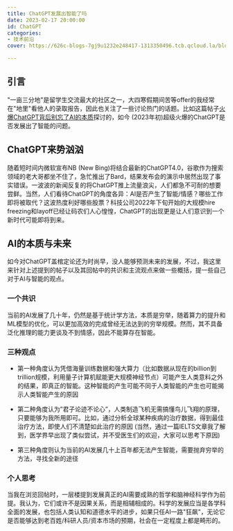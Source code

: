```yaml
---
title: ChatGPT发展出智能了吗
date: 2023-02-17 20:00:00
id: ChatGPT
categories:
- 技术前沿
cover: https://626c-blogs-7gj9u1232e248417-1313350496.tcb.qcloud.la/blogs/%E5%B8%96%E5%AD%90%E5%B0%81%E9%9D%A2/ChatGPT%E5%AE%98%E7%BD%91%E5%9B%BE.jpeg?sign=7cd9a287c32fe03bed6ec4c1491ae3c4&t=1676632927

---
```


## 引言

"一亩三分地"是留学生交流最大的社区之一，大四寒假期间苦等offer的我经常在"地里"看他人的录取报告，因此也关注了一些讨论热门的话题。比如这篇帖子[火爆ChatGPT背后别忘了AI的本质](http://t.cn/A6Czi1S5)探讨的，如今 (2023年初)超级火爆的ChatGPT是否发展出了智能的问题。

<!--more-->

## ChatGPT来势汹汹

随着短时间内微软宣布NB (New Bing)将结合最新的ChatGPT4.0，谷歌作为搜索领域的老大哥都坐不住了，急忙推出了Bard，结果发布会的演示中居然出现了事实错误。一波波的新闻反复的将ChatGPT推上流量浪尖，人们都急不可耐的想要尝鲜。当然，人们看待ChatGPT的角度各异：AI是否产生了智能/情感？哪些工作即将被取代？这波热度利好哪些股票？科技公司2022年下旬开始的大规模hire freezing和layoff已经让码农们人心惶惶，ChatGPT的出现更是让人们意识到一个新时代可能即将到来。



## AI的本质与未来

如今对ChatGPT盖棺定论还为时尚早，没人能够预测未来的发展，不过，我这里来针对上述提到的帖子以及其回帖中的共识和主流观点来做一些概括，提一些自己对于AI与智能的观点。

### 一个共识

当前的AI发展了几十年，仍然是基于统计学方法，本质是穷举，随着算力的提升和ML模型的优化，可以更加高效的完成曾经无法达到的穷举规模。然而，其不具备泛化推理的能力更谈及不到情感，因此不能算存在智能。

### 三种观点

- 第一种角度认为凭借海量训练数据和强大算力（比如数据从现在的billion到trillion规模，利用量子计算机赋能更大规模神经节点）可能产生人类意料之外的结果，即真正的智能。这种智能的产生可能不同于人类智能的产生也可能揭示人类智能产生的原因

- 第二种角度认为”君子论迹不论心”，人类制造飞机无需搞懂鸟儿飞翔的原理，只要能够为我所用即可。比如，通过分析全球某种疾病的治疗数据，得到最佳治疗方法，即使人们不清楚如此治疗的原因 (当然，通过一篇IELTS文章我了解到，医学界早出现了类似尝试，并不受医生们的欢迎，大家可以思考下原因)

- 第三种角度则认为当前的AI发展几十上百年都无法产生智能，需要抛弃穷举的方法，寻找全新的途径

### 个人思考

当我在浏览回帖时，一层楼提到发展真正的AI需要成熟的哲学和脑神经科学作为前提。我认为，它们或许不是因果关系，而是相辅相成的。科学的发展应当是各学科全面的发展，也包括人类认知和道德水平的进步，如果只任AI一路"狂飙"，无论它是否能够达到老百姓/科研人员/资本市场的预期，社会在一定程度上都是畸形的。

